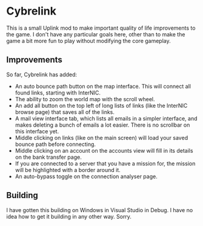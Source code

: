 # Cybrelink

This is a small Uplink mod to make important quality of life improvements to the game. I don't have any particular goals here, other than to make the game a bit more fun to play without modifying the core gameplay. 

## Improvements

So far, Cybrelink has added:

* An auto bounce path button on the map interface. This will connect all found links, starting with InterNIC.
* The ability to zoom the world map with the scroll wheel.
* An add all button on the top left of long lists of links (like the InterNIC browse page) that saves all of the links.
* A mail view interface tab, which lists all emails in a simpler interface, and makes deleting a bunch of emails a lot easier. There is no scrollbar on this interface yet.
* Middle clicking on links (like on the main screen) will load your saved bounce path before connecting.
* Middle clicking on an account on the accounts view will fill in its details on the bank transfer page.
* If you are connected to a server that you have a mission for, the mission will be highlighted with a border around it.
* An auto-bypass toggle on the connection analyser page.

## Building

I have gotten this building on Windows in Visual Studio in Debug. I have no idea how to get it building in any other way. Sorry.
